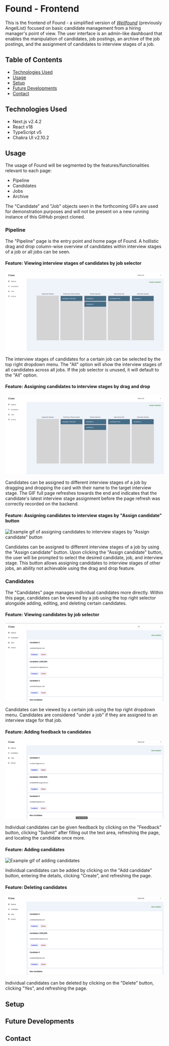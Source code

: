 # Found - Frontend

This is the frontend of Found - a simplified version of [_Wellfound_](https://wellfound.com/) (previously AngelList) focused on basic candidate management from a hiring manager's point of view. The user interface is an admin-like dashboard that enables the manipulation of candidates, job postings, an archive of the job postings, and the assignment of candidates to interview stages of a job.

## Table of Contents
* [Technologies Used](#technologies-used)
* [Usage](#usage)
* [Setup](#setup)
* [Future Developments](#future-developments)
* [Contact](#contact)

## Technologies Used

* Next.js v2.4.2
* React v18
* TypeScript v5
* Chakra UI v2.10.2

## Usage

The usage of Found will be segmented by the features/functionalities relevant to each page:

* Pipeline
* Candidates
* Jobs
* Archive

The "Candidate" and "Job" objects seen in the forthcoming GIFs are used for demonstration purposes and will not be present on a new running instance of this GitHub project cloned. 

### Pipeline

The "Pipeline" page is the entry point and home page of Found. A hollistic drag and drop column-wise overview of candidates within interview stages of a job or all jobs can be seen.

#### Feature: Viewing interview stages of candidates by job selector

![Example gif of viewing interview stages of candidates by job selector](./public/pipeline_job_selector_feature.gif)

The interview stages of candidates for a certain job can be selected by the top right dropdown menu. The "All" option will show the interview stages of all candidates across all jobs.
If the job selector is unused, it will default to the "All" option.

#### Feature: Assigning candidates to interview stages by drag and drop

![Example gif of assigning candidates to interview stages by drag and drop](./public/pipeline_candidate_drag_and_drop_assignment_feature.gif)

Candidates can be assigned to different interview stages of a job by dragging and dropping the card with their name to the target interview stage. The GIF full page 
refreshes towards the end and indicates that the candidate's latest interview stage assignment before the page refresh was correctly recorded on the backend.

#### Feature: Assigning candidates to interview stages by "Assign candidate" button

![Example gif of assigning candidates to interview stages by "Assign candidate" button](./public/pipeline_candidate_assignment_by_button_feature.gif)

Candidates can be assigned to different interview stages of a job by using the "Assign candidate" button. Upon clicking the "Assign candidate" button, the user will be prompted to select the desired candidate, job, and interview stage. This button allows assigning candidates to interview stages of other jobs, an ability not achievable using the drag and drop feature.

### Candidates

The "Candidates" page manages individual candidates more directly. Within this page, candidates can be viewed by a job using the top right selector alongside adding, editing, and deleting certain candidates.

#### Feature: Viewing candidates by job selector

![Example gif of viewing candidates by job selector](./public/candidates_view_by_job_selector_feature.gif)

Candidates can be viewed by a certain job using the top right dropdown menu. Candidates are considered "under a job" if they are assigned to an interview stage for that job.

#### Feature: Adding feedback to candidates

![Example gif of adding feedback to candidates](./public/candidates_edit_feedback.gif)

Individual candidates can be given feedback by clicking on the "Feedback" button, clicking "Submit" after filling out the text area, refreshing the page, and locating the candidate once more.

#### Feature: Adding candidates

![Example gif of adding candidates](./public/candidates_adding_candidates_feature.gif)

Individual candidates can be added by clicking on the "Add candidate" button, entering the details, clicking "Create", and refreshing the page.

#### Feature: Deleting candidates

![Example gif of deleting candidates](./public/candidates_delete_candidates_feature.gif)

Individual candidates can be deleted by clicking on the "Delete" button, clicking "Yes", and refreshing the page.

## Setup

## Future Developments

## Contact

